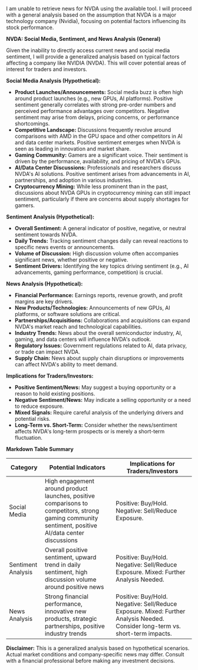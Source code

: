 I am unable to retrieve news for NVDA using the available tool. I will proceed with a general analysis based on the assumption that NVDA is a major technology company (Nvidia), focusing on potential factors influencing its stock performance.

**NVDA: Social Media, Sentiment, and News Analysis (General)**

Given the inability to directly access current news and social media sentiment, I will provide a generalized analysis based on typical factors affecting a company like NVIDIA (NVDA). This will cover potential areas of interest for traders and investors.

**Social Media Analysis (Hypothetical):**

*   **Product Launches/Announcements:** Social media buzz is often high around product launches (e.g., new GPUs, AI platforms). Positive sentiment generally correlates with strong pre-order numbers and perceived performance advantages over competitors. Negative sentiment may arise from delays, pricing concerns, or performance shortcomings.
*   **Competitive Landscape:** Discussions frequently revolve around comparisons with AMD in the GPU space and other competitors in AI and data center markets. Positive sentiment emerges when NVDA is seen as leading in innovation and market share.
*   **Gaming Community:** Gamers are a significant voice. Their sentiment is driven by the performance, availability, and pricing of NVDA's GPUs.
*   **AI/Data Center Discussions:** Professionals and researchers discuss NVDA's AI solutions. Positive sentiment arises from advancements in AI, partnerships, and adoption in various industries.
*   **Cryptocurrency Mining:** While less prominent than in the past, discussions about NVDA GPUs in cryptocurrency mining can still impact sentiment, particularly if there are concerns about supply shortages for gamers.

**Sentiment Analysis (Hypothetical):**

*   **Overall Sentiment:** A general indicator of positive, negative, or neutral sentiment towards NVDA.
*   **Daily Trends:** Tracking sentiment changes daily can reveal reactions to specific news events or announcements.
*   **Volume of Discussion:** High discussion volume often accompanies significant news, whether positive or negative.
*   **Sentiment Drivers:** Identifying the key topics driving sentiment (e.g., AI advancements, gaming performance, competition) is crucial.

**News Analysis (Hypothetical):**

*   **Financial Performance:** Earnings reports, revenue growth, and profit margins are key drivers.
*   **New Products/Technologies:** Announcements of new GPUs, AI platforms, or software solutions are critical.
*   **Partnerships/Acquisitions:** Collaborations and acquisitions can expand NVDA's market reach and technological capabilities.
*   **Industry Trends:** News about the overall semiconductor industry, AI, gaming, and data centers will influence NVDA's outlook.
*   **Regulatory Issues:** Government regulations related to AI, data privacy, or trade can impact NVDA.
*   **Supply Chain:** News about supply chain disruptions or improvements can affect NVDA's ability to meet demand.

**Implications for Traders/Investors:**

*   **Positive Sentiment/News:** May suggest a buying opportunity or a reason to hold existing positions.
*   **Negative Sentiment/News:** May indicate a selling opportunity or a need to reduce exposure.
*   **Mixed Signals:** Require careful analysis of the underlying drivers and potential risks.
*   **Long-Term vs. Short-Term:** Consider whether the news/sentiment affects NVDA's long-term prospects or is merely a short-term fluctuation.

**Markdown Table Summary**

| Category          | Potential Indicators                                                                                                                               | Implications for Traders/Investors                                                                                                                                                                                             |
| ----------------- | ------------------------------------------------------------------------------------------------------------------------------------------------- | ----------------------------------------------------------------------------------------------------------------------------------------------------------------------------------------------------------------------------- |
| Social Media      | High engagement around product launches, positive comparisons to competitors, strong gaming community sentiment, positive AI/data center discussions | Positive: Buy/Hold. Negative: Sell/Reduce Exposure.                                                                                                                                                                         |
| Sentiment Analysis| Overall positive sentiment, upward trend in daily sentiment, high discussion volume around positive news                                           | Positive: Buy/Hold. Negative: Sell/Reduce Exposure. Mixed: Further Analysis Needed.                                                                                                                                     |
| News Analysis     | Strong financial performance, innovative new products, strategic partnerships, positive industry trends                                             | Positive: Buy/Hold. Negative: Sell/Reduce Exposure. Mixed: Further Analysis Needed. Consider long-term vs. short-term impacts.                                                                                          |

**Disclaimer:** This is a generalized analysis based on hypothetical scenarios. Actual market conditions and company-specific news may differ. Consult with a financial professional before making any investment decisions.
